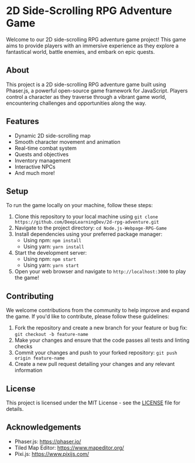 # 2D Side-Scrolling RPG Adventure Game

Welcome to our 2D side-scrolling RPG adventure game project! This game aims to provide players with an immersive experience as they explore a fantastical world, battle enemies, and embark on epic quests.

## About

This project is a 2D side-scrolling RPG adventure game built using Phaser.js, a powerful open-source game framework for JavaScript. Players control a character as they traverse through a vibrant game world, encountering challenges and opportunities along the way.

## Features

- Dynamic 2D side-scrolling map
- Smooth character movement and animation
- Real-time combat system
- Quests and objectives
- Inventory management
- Interactive NPCs
- And much more!

## Setup

To run the game locally on your machine, follow these steps:

1. Clone this repository to your local machine using `git clone https://github.com/DeepLearningDev/2d-rpg-adventure.git`
2. Navigate to the project directory: `cd Node.js-Webpage-RPG-Game`
3. Install dependencies using your preferred package manager:
   - Using npm: `npm install`
   - Using yarn: `yarn install`
4. Start the development server:
   - Using npm: `npm start`
   - Using yarn: `yarn start`
5. Open your web browser and navigate to `http://localhost:3000` to play the game!

## Contributing

We welcome contributions from the community to help improve and expand the game. If you'd like to contribute, please follow these guidelines:

1. Fork the repository and create a new branch for your feature or bug fix: `git checkout -b feature-name`
2. Make your changes and ensure that the code passes all tests and linting checks
3. Commit your changes and push to your forked repository: `git push origin feature-name`
4. Create a new pull request detailing your changes and any relevant information

## License

This project is licensed under the MIT License - see the [LICENSE](LICENSE) file for details.

## Acknowledgements

- Phaser.js: https://phaser.io/
- Tiled Map Editor: https://www.mapeditor.org/
- Pixi.js: https://www.pixijs.com/
